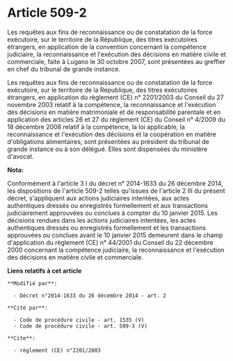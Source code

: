 # Article 509-2

Les requêtes aux fins de reconnaissance ou de constatation de la force exécutoire, sur le territoire de la République, des
titres exécutoires étrangers, en application de la convention concernant la compétence judiciaire, la reconnaissance et
l'exécution des décisions en matière civile et commerciale, faite à Lugano le 30 octobre 2007, sont présentées au greffier en
chef du tribunal de grande instance. 

Les requêtes aux fins de reconnaissance ou de constatation de la force exécutoire, sur le territoire de la République, des
titres exécutoires étrangers, en application du règlement (CE) n° 2201/2003 du Conseil du 27 novembre 2003 relatif à la
compétence, la reconnaissance et l'exécution des décisions en matière matrimoniale et de responsabilité parentale et en
application des articles 26 et 27 du règlement (CE) du Conseil n° 4/2009 du 18 décembre 2008 relatif à la compétence, la loi
applicable, la reconnaissance et l'exécution des décisions et la coopération en matière d'obligations alimentaires, sont
présentées au président du tribunal de grande instance ou à son délégué. Elles sont dispensées du ministère d'avocat.

**Nota:**

Conformément à l'article 3 I du décret n° 2014-1633 du 26 décembre    2014, les dispositions de l'article 509-2 telles
qu'issues de l'article  2   III du présent décret, s'appliquent aux actions judiciaires  intentées,   aux actes authentiques
dressés ou enregistrés formellement  et aux   transactions judiciairement approuvées ou conclues à compter du  10   janvier
2015. Les décisions rendues dans les actions judiciaires    intentées, les actes authentiques dressés ou enregistrés
formellement  et   les transactions approuvées ou conclues avant le 10 janvier 2015    demeurent dans le champ d'application
du règlement (CE) n° 44/2001 du    Conseil du 22 décembre 2000 concernant la compétence judiciaire, la    reconnaissance et
l'exécution des décisions en matière civile et    commerciale.

**Liens relatifs à cet article**

	**Modifié par**:

	  - Décret n°2014-1633 du 26 décembre 2014 - art. 2

	**Cité par**:

	  - Code de procédure civile - art. 1535 (V)
	  - Code de procédure civile - art. 509-3 (V)

	**Cite**:

	  - règlement (CE) n°2201/2003
